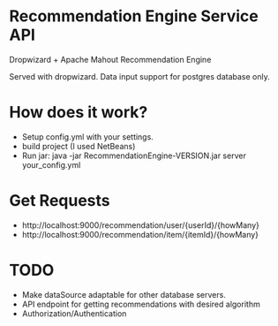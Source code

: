 # Recommendation Engine Service API
Dropwizard + Apache Mahout Recommendation Engine

Served with dropwizard. Data input support for postgres database only.

# How does it work?
- Setup config.yml with your settings.
- build project (I used NetBeans)
- Run jar: java -jar RecommendationEngine-VERSION.jar server your_config.yml

# Get Requests
- http://localhost:9000/recommendation/user/{userId}/{howMany}
- http://localhost:9000/recommendation/item/{itemId}/{howMany}

# TODO
- Make dataSource adaptable for other database servers. 
- API endpoint for getting recommendations with desired algorithm
- Authorization/Authentication

